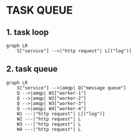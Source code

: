 # TASK QUEUE

## 1. task loop
```mermaid
graph LR
    S["service"] -->|"http request"| L[("log")]
```
## 2. task queue
```mermaid
graph LR
    S["service"] -->|amqp| Q["message queue"]
    Q -->|amqp| W1["worker-1"]
    Q -->|amqp| W2["worker-2"]
    Q -->|amqp| W3["worker-3"]
    Q -->|amqp| W4["worker-4"]
    W1 ---|"http request"| L[("log")]
    W2 ---|"http request"| L
    W3 ---|"http request"| L
    W4 ---|"http request"| L
```